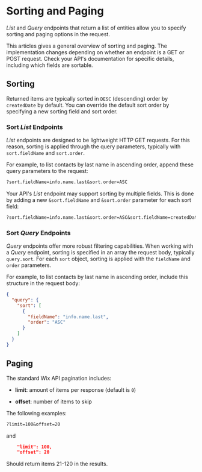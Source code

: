 # Sorting and Paging

_List_ and _Query_ endpoints that return a list of entities
allow you to specify sorting and paging options in the request.

This articles gives a general overview of sorting and paging.
The implementation changes
depending on whether an endpoint is a GET or POST request.
Check your API's documentation for specific details,
including which fields are sortable.

## Sorting

Returned items are typically sorted
in `DESC` (descending) order by `createdDate` by default.
You can override the default sort order by specifying a new sorting field
and sort order.

### Sort _List_ Endpoints

_List_ endpoints are designed to be lightweight HTTP GET requests.
For this reason, sorting is applied through the query parameters,
typically with `sort.fieldName` and `sort.order`.

For example, to list contacts by last name in ascending order,
append these query parameters to the request:

```txt
?sort.fieldName=info.name.last&sort.order=ASC
```

Your API's _List_ endpoint may support sorting by multiple fields.
This is done by adding a new `&sort.fieldName` and `&sort.order` parameter
for each sort field:

```txt
?sort.fieldName=info.name.last&sort.order=ASC&sort.fieldName=createdDate&sort.order=ASC
```

### Sort _Query_ Endpoints

_Query_ endpoints offer more robust filtering capabilities.
When working with a _Query_ endpoint,
sorting is specified in an array the request body,
typically `query.sort`.
For each `sort` object,
sorting is applied with the `fieldName` and `order` parameters.

For example, to list contacts by last name in ascending order,
include this structure in the request body:

```json
{
  "query": {
    "sort": [
      {
        "fieldName": "info.name.last",
        "order": "ASC"
      }
    ]
  }
}
```

## Paging

The standard Wix API pagination includes:

- **limit**: amount of items per response (default is `0`)

- **offset**: number of items to skip

The following examples:

```txt
?limit=100&offset=20
```

and

```json
    "limit": 100, 
    "offset": 20 
```

Should return items 21-120 in the results.
